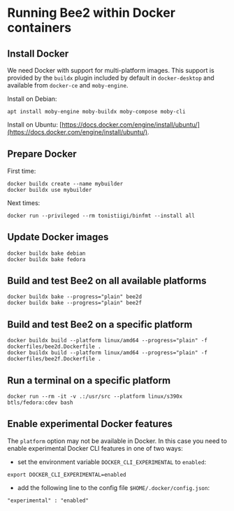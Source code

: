 # Running Bee2 within Docker containers

## Install Docker

We need Docker with support for multi-platform images. This support is provided
by the `buildx` plugin included by default in `docker-desktop` and available 
from `docker-ce` and `moby-engine`.

Install on Debian: 
```
apt install moby-engine moby-buildx moby-compose moby-cli
```

Install on Ubuntu: 
[https://docs.docker.com/engine/install/ubuntu/](https://docs.docker.com/engine/install/ubuntu/).

## Prepare Docker

First time:

```
docker buildx create --name mybuilder
docker buildx use mybuilder 
```

Next times:
```
docker run --privileged --rm tonistiigi/binfmt --install all 
``` 

## Update Docker images

```
docker buildx bake debian 
docker buildx bake fedora
```

## Build and test Bee2 on all available platforms

```
docker buildx bake --progress="plain" bee2d 
docker buildx bake --progress="plain" bee2f
```

## Build and test Bee2 on a specific platform

```
docker buildx build --platform linux/amd64 --progress="plain" -f dockerfiles/bee2d.Dockerfile .
docker buildx build --platform linux/amd64 --progress="plain" -f dockerfiles/bee2f.Dockerfile .
```

## Run a terminal on a specific platform

```
docker run --rm -it -v .:/usr/src --platform linux/s390x btls/fedora:cdev bash
```

## Enable experimental Docker features

The `platform` option may not be available in Docker. In this case you need 
to enable experimental Docker CLI features in one of two ways:

* set the environment variable `DOCKER_CLI_EXPERIMENTAL` to `enabled`:
```
export DOCKER_CLI_EXPERIMENTAL=enabled
```

* add the following line to the config file `$HOME/.docker/config.json`:
```
"experimental" : "enabled"
```
